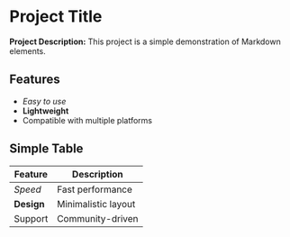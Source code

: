 # Project Title

**Project Description:** This project is a simple demonstration of Markdown elements.

## Features

- *Easy to use*
- **Lightweight**
- Compatible with multiple platforms

## Simple Table

| Feature    | Description           |
|------------|-----------------------|
| *Speed*    | Fast performance      |
| **Design** | Minimalistic layout   |
| Support    | Community-driven      |
